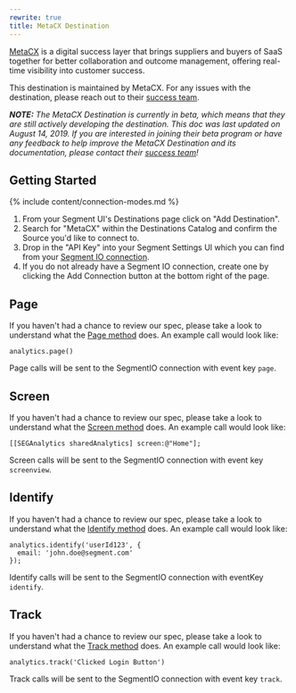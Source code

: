 ```yaml
---
rewrite: true
title: MetaCX Destination
---
```


[MetaCX](https://www.metacx.com) is a digital success layer that brings suppliers and buyers of SaaS together for better collaboration and outcome management, offering real-time visibility into customer success.

This destination is maintained by MetaCX. For any issues with the destination, please reach out to their [success team](mailto:support@metacx.com).

_**NOTE:** The MetaCX Destination is currently in beta, which means that they are still actively developing the destination. This doc was last updated on August 14, 2019. If you are interested in joining their beta program or have any feedback to help improve the MetaCX Destination and its documentation, please contact their [success team](mailto:support@metacx.com)!_


## Getting Started

{% include content/connection-modes.md %}

1. From your Segment UI's Destinations page click on "Add Destination".
2. Search for "MetaCX" within the Destinations Catalog and confirm the Source you'd like to connect to.
3. Drop in the "API Key" into your Segment Settings UI which you can find from your [Segment IO connection](https://app.metacx.com/app/connections).
4. If you do not already have a Segment IO connection, create one by clicking the Add Connection button at the bottom right of the page.


## Page

If you haven't had a chance to review our spec, please take a look to understand what the [Page method](https://segment.com/docs/spec/page/) does. An example call would look like:

```
analytics.page()
```

Page calls will be sent to the SegmentIO connection with event key `page`.


## Screen

If you haven't had a chance to review our spec, please take a look to understand what the [Screen method](https://segment.com/docs/spec/screen/) does. An example call would look like:

```
[[SEGAnalytics sharedAnalytics] screen:@"Home"];
```

Screen calls will be sent to the SegmentIO connection with event key `screenview`.


## Identify

If you haven't had a chance to review our spec, please take a look to understand what the [Identify method](https://segment.com/docs/spec/identify/) does. An example call would look like:

```
analytics.identify('userId123', {
  email: 'john.doe@segment.com'
});
```

Identify calls will be sent to the SegmentIO connection with eventKey `identify`.


## Track

If you haven't had a chance to review our spec, please take a look to understand what the [Track method](https://segment.com/docs/spec/track/) does. An example call would look like:

```
analytics.track('Clicked Login Button')
```

Track calls will be sent to the SegmentIO connection with event key `track`.
